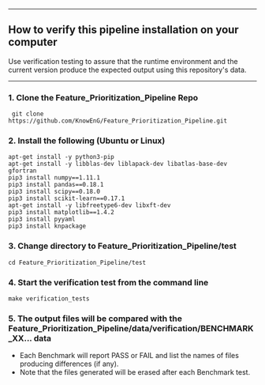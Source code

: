 * * * 
## How to verify this pipeline installation on your computer
Use verification testing to assure that the runtime environment and the current version produce the expected output using this repository's data.
* * * 

### 1. Clone the Feature_Prioritization_Pipeline Repo
```
 git clone https://github.com/KnowEnG/Feature_Prioritization_Pipeline.git
```

### 2. Install the following (Ubuntu or Linux)
  ```
 apt-get install -y python3-pip
 apt-get install -y libblas-dev liblapack-dev libatlas-base-dev gfortran
 pip3 install numpy==1.11.1
 pip3 install pandas==0.18.1
 pip3 install scipy==0.18.0
 pip3 install scikit-learn==0.17.1
 apt-get install -y libfreetype6-dev libxft-dev
 pip3 install matplotlib==1.4.2
 pip3 install pyyaml
 pip3 install knpackage
```

### 3. Change directory to Feature_Prioritization_Pipeline/test

```
cd Feature_Prioritization_Pipeline/test
```

### 4. Start the verification test from the command line

```
make verification_tests
```

### 5. The output files will be compared with the Feature_Prioritization_Pipeline/data/verification/BENCHMARK_XX... data
* Each Benchmark will report PASS or FAIL and list the names of files producing differences (if any).
* Note that the files generated will be erased after each Benchmark test.

